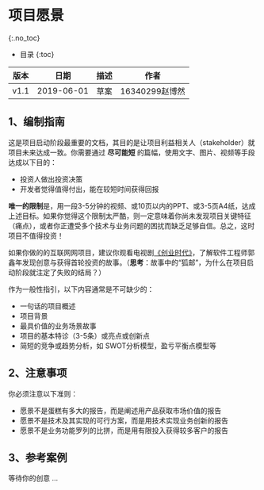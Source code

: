 # 项目愿景
{:.no_toc}

* 目录
{:toc}

| 版本 |   日期    | 描述 |  作者   |
| :--: | :-------: | :--: | :-----: |
| v1.1 | 2019-06-01 | 草案 | 16340299赵博然 |

## 1、编制指南

这是项目启动阶段最重要的文档，其目的是让项目利益相关人（stakeholder）就项目未来达成一致。你需要通过 **尽可能短** 的篇幅，使用文字、图片、视频等手段达成以下目的：

* 投资人做出投资决策
* 开发者觉得值得付出，能在较短时间获得回报

**唯一的限制**是，用一段3-5分钟的视频、或10页以内的PPT、或3-5页A4纸，达成上述目标。如果你觉得这个限制太严酷，则一定意味着你尚未发现项目关键特征（痛点），或者你正遭受多个技术与业务问题的困扰而缺乏足够自信。总之，这时项目不值得投资！ 

如果你做的的互联网网项目，建议你观看电视剧[《创业时代》](http://www.iqiyi.com/lib/m_214677414.html)，了解软件工程师郭鑫年发现创意与获得首轮投资的故事。（**思考**：故事中的“狐邮”，为什么在项目启动阶段就注定了失败的结局？）

作为一般性指引，以下内容通常是不可缺少的：

* 一句话的项目概述
* 项目背景
* 最具价值的业务场景故事
* 项目的基本特诊（3-5条）或亮点或创新点
* 简短的竞争或趋势分析，如 SWOT分析模型，盈亏平衡点模型等

## 2、注意事项

你必须注意以下准则：

* 愿景不是蛋糕有多大的报告，而是阐述用产品获取市场价值的报告
* 愿景不是技术及其实现的可行方案，而是用技术实现业务创新的报告
* 愿景不是业务功能罗列的比拼，而是用有限投入获得较多客户的报告

## 3、参考案例

等待你的创意 ...


